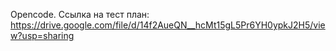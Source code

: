Opencode.
Ссылка на тест план: https://drive.google.com/file/d/14f2AueQN__hcMt15gL5Pr6YH0ypkJ2H5/view?usp=sharing
